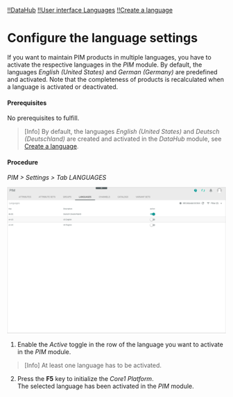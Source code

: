 [!!DataHub](../../DataHub/Overview/01_General.md)
[!!User interface Languages](../UserInterface/03d_Languages.md)
[!!Create a language](../../DataHub/Integration/05_ManageLanguages.md#create-a-language)


# Configure the language settings

If you want to maintain PIM products in multiple languages, you have to activate the respective languages in the *PIM* module. By default, the languages *English (United States)* and *German (Germany)* are predefined and activated. Note that the completeness of products is recalculated when a language is activated or deactivated.

#### Prerequisites

No prerequisites to fulfill.

> [Info] By default, the languages *English (United States)* and *Deutsch (Deutschland)* are created and activated in the *DataHub* module, see [Create a language](../../DataHub/Integration/05_ManageLanguages.md#create-a-language).

#### Procedure

*PIM > Settings > Tab LANGUAGES*

![Languages](../../Assets/Screenshots/PIM/Settings/Languages/Languages.png "[Languages]")

1. Enable the *Active* toggle in the row of the language you want to activate in the *PIM* module.

  > [Info] At least one language has to be activated.

2. Press the **F5** key to initialize the *Core1 Platform*.   
  The selected language has been activated in the *PIM* module.
